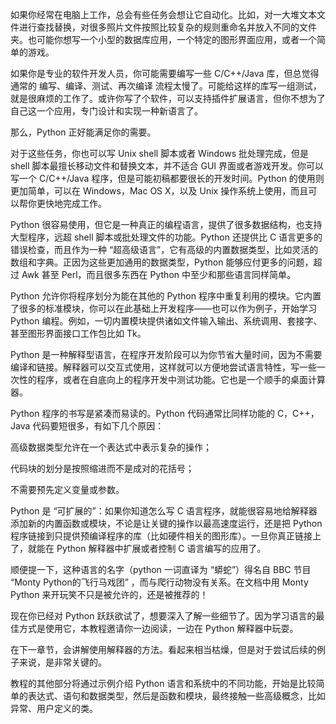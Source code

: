 
如果你经常在电脑上工作，总会有些任务会想让它自动化。比如，对一大堆文本文件进行查找替换，对很多照片文件按照比较复杂的规则重命名并放入不同的文件夹。也可能你想写一个小型的数据库应用，一个特定的图形界面应用，或者一个简单的游戏。

如果你是专业的软件开发人员，你可能需要编写一些 C/C++/Java 库，但总觉得通常的 编写、编译、测试、再次编译 流程太慢了。可能给这样的库写一组测试，就是很麻烦的工作了。或许你写了个软件，可以支持插件扩展语言，但你不想为了自己这一个应用，专门设计和实现一种新语言了。

那么，Python 正好能满足你的需要。

对于这些任务，你也可以写 Unix shell 脚本或者 Windows 批处理完成，但是 shell 脚本最擅长移动文件和替换文本，并不适合 GUI 界面或者游戏开发。你可以写一个 C/C++/Java 程序，但是可能初稿都要很长的开发时间。Python 的使用则更加简单，可以在 Windows，Mac OS X，以及 Unix 操作系统上使用，而且可以帮你更快地完成工作。

Python 很容易使用，但它是一种真正的编程语言，提供了很多数据结构，也支持大型程序，远超 shell 脚本或批处理文件的功能。Python 还提供比 C 语言更多的错误检查，而且作为一种 “超高级语言”，它有高级的内置数据类型，比如灵活的数组和字典。正因为这些更加通用的数据类型，Python 能够应付更多的问题，超过 Awk 甚至 Perl，而且很多东西在 Python 中至少和那些语言同样简单。

Python 允许你将程序划分为能在其他的 Python 程序中重复利用的模块。它内置了很多的标准模块，你可以在此基础上开发程序——也可以作为例子，开始学习 Python 编程。例如，一切内置模块提供诸如文件输入输出、系统调用、套接字、甚至图形界面接口工作包比如 Tk。

Python 是一种解释型语言，在程序开发阶段可以为你节省大量时间，因为不需要编译和链接。解释器可以交互式使用，这样就可以方便地尝试语言特性，写一些一次性的程序，或者在自底向上的程序开发中测试功能。它也是一个顺手的桌面计算器。

Python 程序的书写是紧凑而易读的。Python 代码通常比同样功能的 C，C++，Java 代码要短很多，有如下几个原因：

高级数据类型允许在一个表达式中表示复杂的操作；

代码块的划分是按照缩进而不是成对的花括号；

不需要预先定义变量或参数。

Python 是 “可扩展的”：如果你知道怎么写 C 语言程序，就能很容易地给解释器添加新的内置函数或模块，不论是让关键的操作以最高速度运行，还是把 Python 程序链接到只提供预编译程序的库（比如硬件相关的图形库）。一旦你真正链接上了，就能在 Python 解释器中扩展或者控制 C 语言编写的应用了。

顺便提一下，这种语言的名字（python 一词直译为 “蟒蛇”）得名自 BBC 节目 “Monty Python的飞行马戏团” ，而与爬行动物没有关系。在文档中用 Monty Python 来开玩笑不只是被允许的，还是被推荐的！

现在你已经对 Python 跃跃欲试了，想要深入了解一些细节了。因为学习语言的最佳方式是使用它，本教程邀请你一边阅读，一边在 Python 解释器中玩耍。

在下一章节，会讲解使用解释器的方法。看起来相当枯燥，但是对于尝试后续的例子来说，是非常关键的。

教程的其他部分将通过示例介绍 Python 语言和系统中的不同功能，开始是比较简单的表达式、语句和数据类型，然后是函数和模块，最终接触一些高级概念，比如异常、用户定义的类。
